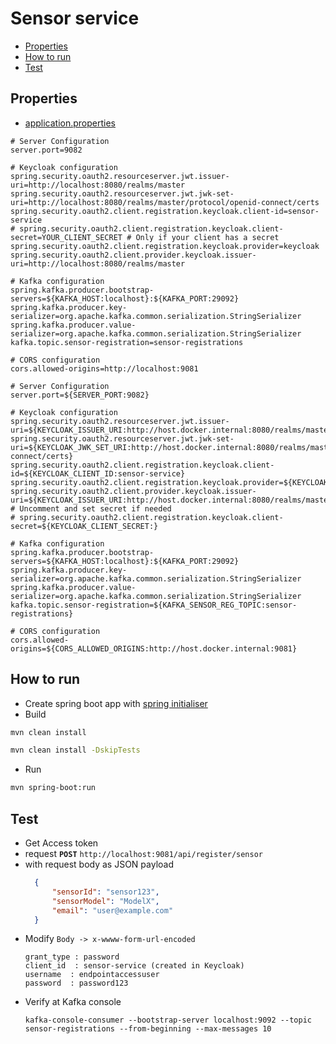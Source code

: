 # Sensor service
- [Properties](#properties)
- [How to run](#how-to-run)
- [Test](#test)
## Properties
- [application.properties](src/main/resources/application.properties)
```local
# Server Configuration
server.port=9082

# Keycloak configuration
spring.security.oauth2.resourceserver.jwt.issuer-uri=http://localhost:8080/realms/master
spring.security.oauth2.resourceserver.jwt.jwk-set-uri=http://localhost:8080/realms/master/protocol/openid-connect/certs
spring.security.oauth2.client.registration.keycloak.client-id=sensor-service
# spring.security.oauth2.client.registration.keycloak.client-secret=YOUR_CLIENT_SECRET # Only if your client has a secret
spring.security.oauth2.client.registration.keycloak.provider=keycloak
spring.security.oauth2.client.provider.keycloak.issuer-uri=http://localhost:8080/realms/master

# Kafka configuration
spring.kafka.producer.bootstrap-servers=${KAFKA_HOST:localhost}:${KAFKA_PORT:29092}
spring.kafka.producer.key-serializer=org.apache.kafka.common.serialization.StringSerializer
spring.kafka.producer.value-serializer=org.apache.kafka.common.serialization.StringSerializer
kafka.topic.sensor-registration=sensor-registrations

# CORS configuration
cors.allowed-origins=http://localhost:9081
```

```container
# Server Configuration
server.port=${SERVER_PORT:9082}

# Keycloak configuration
spring.security.oauth2.resourceserver.jwt.issuer-uri=${KEYCLOAK_ISSUER_URI:http://host.docker.internal:8080/realms/master}
spring.security.oauth2.resourceserver.jwt.jwk-set-uri=${KEYCLOAK_JWK_SET_URI:http://host.docker.internal:8080/realms/master/protocol/openid-connect/certs}
spring.security.oauth2.client.registration.keycloak.client-id=${KEYCLOAK_CLIENT_ID:sensor-service}
spring.security.oauth2.client.registration.keycloak.provider=${KEYCLOAK_PROVIDER:keycloak}
spring.security.oauth2.client.provider.keycloak.issuer-uri=${KEYCLOAK_ISSUER_URI:http://host.docker.internal:8080/realms/master}
# Uncomment and set secret if needed
# spring.security.oauth2.client.registration.keycloak.client-secret=${KEYCLOAK_CLIENT_SECRET:}

# Kafka configuration
spring.kafka.producer.bootstrap-servers=${KAFKA_HOST:localhost}:${KAFKA_PORT:29092}
spring.kafka.producer.key-serializer=org.apache.kafka.common.serialization.StringSerializer
spring.kafka.producer.value-serializer=org.apache.kafka.common.serialization.StringSerializer
kafka.topic.sensor-registration=${KAFKA_SENSOR_REG_TOPIC:sensor-registrations}

# CORS configuration
cors.allowed-origins=${CORS_ALLOWED_ORIGINS:http://host.docker.internal:9081}
```
## How to run
- Create spring boot app with [spring initialiser](https://start.spring.io/)
- Build 
```bash
mvn clean install

mvn clean install -DskipTests
```
- Run
```bash
mvn spring-boot:run
```

## Test
- Get Access token
- request **`POST`** `http://localhost:9081/api/register/sensor`
- with request body as JSON payload
  ```json
    {
        "sensorId": "sensor123",
        "sensorModel": "ModelX",
        "email": "user@example.com"
    }
  ```
- Modify `Body -> x-wwww-form-url-encoded`
   ```
   grant_type : password
   client_id  : sensor-service (created in Keycloak)
   username  : endpointaccessuser
   password  : password123
   ```
- Verify at Kafka console
  ```
  kafka-console-consumer --bootstrap-server localhost:9092 --topic sensor-registrations --from-beginning --max-messages 10  
  ```
